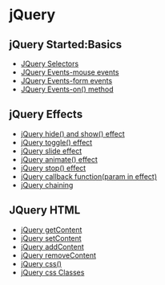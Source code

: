 # jQuery

<h2>jQuery Started:Basics</h2>

- [JQuery Selectors](./jQuery%20Selectors/jqueryselectors.html)
- [JQuery Events-mouse events](./jQuery%20Event%20Methods/mouseevents.html)
- [JQuery Events-form events](./jQuery%20Event%20Methods/formevents.html)
- [JQuery Events-on() method](./jQuery%20Event%20Methods/onmethod.html)

<h2>jQuery Effects</h2>

- [jQuery hide() and show() effect](./jQuery%20Effects/hideandshow.html)
- [jQuery toggle() effect](./jQuery%20Effects/toggle.html)
- [jQuery slide effect](./jQuery%20Effects/slide.html)
- [jQuery animate() effect](./jQuery%20Effects/animate.html)
- [jQuery stop() effect](./jQuery%20Effects/stop.html)
- [ jQuery callback function(param in effect)](./jQuery%20Effects/callback.html)
- [jQuery chaining](./jQuery%20Effects/chaining.html)

<h2>JQuery HTML</h2>

- [jQuery getContent](./jQuery%20HTML/get.html)
- [jQuery setContent](./jQuery%20HTML/set.html)
- [jQuery addContent](./jQuery%20HTML/addContent.html)
- [jQuery removeContent](./jQuery%20HTML/removeContent.html)
- [jQuery css()](./jQuery%20HTML/css.html)
- [jQuery css Classes](./jQuery%20HTML/cssClasses.html)
